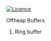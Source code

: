 [![Licence](https://img.shields.io/hexpm/l/plug.svg)](https://github.com/gsharma/offheap-buffers/blob/master/LICENSE)

Offheap Buffers
1. Ring buffer

